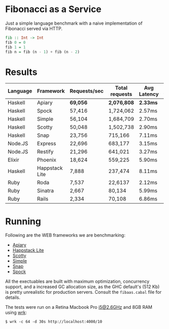 # Fibonacci as a Service

Just a simple language benchmark with a naive implementation of Fibonacci served via HTTP.

```haskell
fib :: Int -> Int
fib 0 = 0
fib 1 = 1
fib n = fib (n - 1) + fib (n - 2)
```

# Results

| Language | Framework      | Requests/sec  | Total requests | Avg Latency | Memory footprint |
| -------- |----------------|---------------|----------------|-------------|------------------|
| Haskell  | Apiary         | **69,056**    | **2,076,808**  | **2.33ms**  | 30MB             |
| Haskell  | Spock          | 57,416        | 1,724,062      | 2.57ms      | 28MB             |
| Haskell  | Simple         | 56,104        | 1,684,709      | 2.70ms      | 28MB             |
| Haskell  | Scotty         | 50,048        | 1,502,738      | 2.90ms      | **26MB**         |
| Haskell  | Snap           | 23,756        | 715,166        | 7.11ms      | 33MB             |
| Node.JS  | Express        | 22,696        | 683,177        | 3.15ms      |                  |
| Node.JS  | Restify        | 21,296        | 641,021        | 3.27ms      |                  |
| Elixir   | Phoenix        | 18,624        | 559,225        | 5.90ms      |                  |
| Haskell  | Happstack Lite | 7,888         | 237,474        | 8.11ms      | 34MB             |
| Ruby     | Roda           | 7,537         | 22,6137        | 2.12ms      |                  |
| Ruby     | Sinatra        | 2,667         | 80,134         | 5.99ms      |                  |
| Ruby     | Rails          | 2,334         | 70,108         | 6.86ms      |                  |

# Running

Following are the WEB frameworks we are benchmarking:

* [Apiary](https://github.com/philopon/apiary)
* [Happstack Lite](https://github.com/Happstack/happstack-lite)
* [Scotty](https://github.com/scotty-web/scotty)
* [Simple](https://github.com/alevy/simple)
* [Snap](https://github.com/snapframework/snap)
* [Spock](https://github.com/agrafix/Spock)

All the exectuables are built with maximum optimization, concurrency support, and a increased GC allocation size, as the GHC default's (512 Kb) is pretty unrealistic for production servers. Consult the `fibaas.cabal` file for details.

The tests were run on a Retina Macbook Pro i5@2.6GHz and 8GB RAM using [wrk](https://github.com/wg/wrk):

    $ wrk -c 64 -d 30s http://localhost:4000/10
